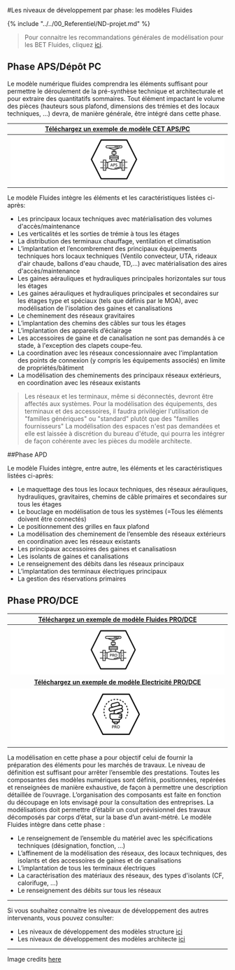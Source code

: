 #Les niveaux de développement par phase: les modèles Fluides 

{% include "../../00_Referentiel/ND-projet.md" %}

> Pour connaitre les recommandations générales de modélisation pour les BET Fluides, cliquez [ici](/02_Modelisation/04_betFluide/modelisation-rvt.md ). 

## Phase APS/Dépôt PC  

Le modèle numérique fluides comprendra les éléments suffisant pour permettre le déroulement de la pré-synthèse technique et architecturale et pour extraire des quantitatifs sommaires.
Tout élément impactant le volume des pièces (hauteurs sous plafond, dimensions des trémies et des locaux techniques, ...) devra, de manière générale, être intégré dans cette phase. 

|[Téléchargez un exemple de modèle CET APS/PC](https://github.com/BIM-Bouygues-Immobilier/BIM-Execution-Plan/raw/master/02_Modelisation/04_betFluide/images/CET_APS.zip) | 
| :---: | 
|[![](/02_Modelisation/04_betFluide/images/FLU_APS.PNG)](https://github.com/BIM-Bouygues-Immobilier/BIM-Execution-Plan/raw/master/02_Modelisation/04_betFluide/images/CET_APS.zip)|

Le modèle Fluides intègre les éléments et les caractéristiques listées ci-après:

* Les principaux locaux techniques avec matérialisation des volumes d'accès/maintenance
* Les verticalités et les sorties de trémie à tous les étages
* La distribution des terminaux chauffage, ventilation et climatisation
* L’implantation et l’encombrement des principaux équipements techniques hors locaux techniques (Ventilo convecteur, UTA, rideaux d'air chaude, ballons d'eau chaude, TD,...) avec matérialisation des aires d'accès/maintenance
* Les gaines aérauliques et hydrauliques principales horizontales sur tous les étages
* Les gaines aérauliques et hydrauliques principales et secondaires sur les étages type et spéciaux \(tels que définis par le MOA\), avec modélisation de l'isolation des gaines et canalisations
* Le cheminement des réseaux gravitaires
* L’implantation des chemins des câbles sur tous les étages
* L’implantation des appareils d’éclairage
* Les accessoires de gaine et de canalisation ne sont pas demandés à ce stade, à l'exception des clapets coupe-feu. 
* La coordination avec les réseaux concessionnaire avec l'implantation des points de connexion \(y compris les équipements associés\) en limite de propriétés/bâtiment
* La modélisation des cheminements des principaux réseaux extérieurs, en coordination avec les réseaux existants

> Les réseaux et les terminaux, même si déconnectés, devront être affectés aux systèmes. 
> Pour la modélisation des équipements, des terminaux et des accessoires, il faudra privilégier l'utilisation de "familles génériques" ou "standard" plutôt que des "familles fournisseurs"
> La modélisation des espaces n'est pas demandées et elle est laissée à discrétion du bureau d'étude, qui pourra les intégrer de façon cohérente avec les pièces du modèle architecte.


##Phase APD

Le modèle Fluides intègre, entre autre, les éléments et les caractéristiques listées ci-après:
* Le maquettage des tous les locaux techniques, des réseaux aérauliques, hydrauliques, gravitaires, chemins de câble primaires et secondaires sur tous les étages
* Le bouclage en modélisation de tous les systèmes \(=Tous les éléments doivent être connectés\)
* Le positionnement des grilles en faux plafond
* La modélisation des cheminement de l’ensemble des réseaux extérieurs en coordination avec les réseaux existants
* Les principaux accessoires des gaines et canalisatiosn
* Les isolants de gaines et canalisations
* Le renseignement des débits dans les réseaux principaux
* L’implantation des terminaux électriques principaux
* La gestion des réservations primaires

## Phase PRO/DCE

|[Téléchargez un exemple de modèle Fluides PRO/DCE](https://github.com/BIM-Bouygues-Immobilier/BIM-Execution-Plan/raw/master/02_Modelisation/04_betFluide/images/FLU_PRO.zip) | 
| :---: | 
|[![](/02_Modelisation/04_betFluide/images/FLU_PRO.PNG)](https://github.com/BIM-Bouygues-Immobilier/BIM-Execution-Plan/raw/master/02_Modelisation/04_betFluide/images/FLU_PRO.zip)|
|[**Téléchargez un exemple de modèle Electricité PRO/DCE**](https://github.com/BIM-Bouygues-Immobilier/BIM-Execution-Plan/raw/master/02_Modelisation/04_betFluide/images/ELE_PRO.zip)|
|[![](/02_Modelisation/04_betFluide/images/ELE_PRO.PNG)](https://github.com/BIM-Bouygues-Immobilier/BIM-Execution-Plan/raw/master/02_Modelisation/04_betFluide/images/ELE_PRO.zip)|

La modélisation en cette phase a pour objectif celui de fournir la préparation des éléments pour les marchés de travaux.
Le niveau de définition est suffisant pour arrêter l’ensemble des prestations. Toutes les composantes des modèles numériques sont définis, positionnées, repérées et renseignées de manière exhaustive, de façon à permettre une description détaillée de l’ouvrage.
L’organisation des composants est faite en fonction du découpage en lots envisagé pour la consultation des entreprises.
La modélisations doit permettre d’établir un cout prévisionnel des travaux décomposés par corps d’état, sur la base d’un avant-métré.
Le modèle Fluides intègre dans cette phase :
* Le renseignement de l’ensemble du matériel avec les spécifications techniques \(désignation, fonction, …\)
* L’affinement de la modélisation des réseaux, des locaux techniques, des isolants et des accessoires de gaines et de canalisations
* L’implantation de tous les terminaux électriques
* La caractérisation des matériaux des réseaux, des types d'isolants (CF, calorifuge, ...)
* Le renseignement des débits sur tous les réseaux

---

Si vous souhaitez connaitre les niveaux de développement des autres intervenants, vous pouvez consulter:
* Les niveaux de développement des modèles structure [ici](/02_Modelisation/03_betStructure/Niveaux-développement-phase-STR.md)
* Les niveaux de développement des modèles architecte [ici](/02_Modelisation/02_architecte/Niveaux-développement-phase-ARC.md)

---

Image credits [here ](/CREDITS.md)